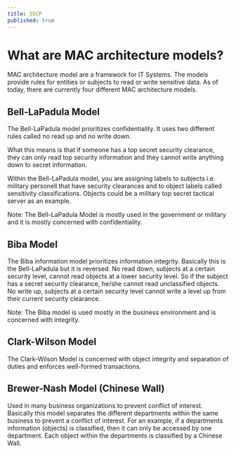 ```yaml
---
title: SSCP
published: true
---
```


# What are MAC architecture models?

MAC architecture model are a framework for IT Systems. The models provide rules for entities or subjects to read or write sensitive data. As of today, there are currently four different MAC architecture models. 

## Bell-LaPadula Model

The Bell-LaPadula model prioritizes confidentiality. It uses two different rules called no read up and no write down.

What this means is that if someone has a top secret security clearance, they can only read top security information and they cannot write anything down to secret information.

Within the Bell-LaPadula model, you are assigning labels to subjects i.e. military personell that have security clearances and to object labels called sensitivity classifications. Objects could be a military top secret tactical server as an example.

Note: The Bell-LaPadula Model is mostly used in the government or military and it is mostly concerned with confidentiality.

## Biba Model

The Biba information model prioritizes information integrity. Basically this is the Bell-LaPadula but it is reversed. No read down, subjects at a certain security level, cannot read objects at a lower security level. So if the subject has a secret security clearance, he/she cannot read unclassified objects. No write up, subjects at a certain security level cannot write a level up from their current security clearance.

Note: The Biba model is used mostly in the business environment and is concerned with integrity. 

## Clark-Wilson Model

The Clark-Wilson Model is concerned with object integrity and separation of duties and enforces well-formed transactions.

## Brewer-Nash Model (Chinese Wall)

Used in many business organizations to prevent conflict of interest. Basically this model separates the different departments within the same business to prevent a conflict of interest. For an example, if a departments information (objects) is classified, then it can only be accessed by one department. Each object within the departments is classified by a Chinese Wall. 
